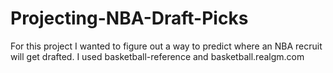 # Projecting-NBA-Draft-Picks

For this project I wanted to figure out a way to predict where an NBA recruit will get drafted.
I used basketball-reference and basketball.realgm.com
